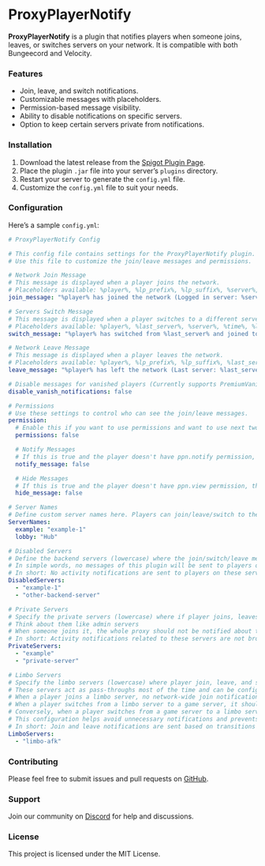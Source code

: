 # ProxyPlayerNotify

**ProxyPlayerNotify** is a plugin that notifies players when someone joins, leaves, or switches servers on your network. It is compatible with both Bungeecord and Velocity.

### Features
- Join, leave, and switch notifications.
- Customizable messages with placeholders.
- Permission-based message visibility.
- Ability to disable notifications on specific servers.
- Option to keep certain servers private from notifications.

### Installation
1. Download the latest release from the [Spigot Plugin Page](https://www.spigotmc.org/resources/bungeeplayernotify.108035/).
2. Place the plugin `.jar` file into your server’s `plugins` directory.
3. Restart your server to generate the `config.yml` file.
4. Customize the `config.yml` file to suit your needs.

### Configuration
Here’s a sample `config.yml`:

```yaml
# ProxyPlayerNotify Config

# This config file contains settings for the ProxyPlayerNotify plugin.
# Use this file to customize the join/leave messages and permissions.

# Network Join Message
# This message is displayed when a player joins the network.
# Placeholders available: %player%, %lp_prefix%, %lp_suffix%, %server%, %time%.
join_message: "%player% has joined the network (Logged in server: %server%) at %time%"

# Servers Switch Message
# This message is displayed when a player switches to a different server.
# Placeholders available: %player%, %last_server%, %server%, %time%, %lp_prefix%, %lp_suffix%.
switch_message: "%player% has switched from %last_server% and joined to the %server% server at %time%"

# Network Leave Message
# This message is displayed when a player leaves the network.
# Placeholders available: %player%, %lp_prefix%, %lp_suffix%, %last_server%, %time%.
leave_message: "%player% has left the network (Last server: %last_server%) at %time%"

# Disable messages for vanished players (Currently supports PremiumVanish and SuperVanish)
disable_vanish_notifications: false

# Permissions
# Use these settings to control who can see the join/leave messages.
permission:
  # Enable this if you want to use permissions and want to use next two options.
  permissions: false

  # Notify Messages
  # If this is true and the player doesn't have ppn.notify permission, then their join/leave/message will not be sent.
  notify_message: false

  # Hide Messages
  # If this is true and the player doesn't have ppn.view permission, then they won't see the others' join/switch/leave messages.
  hide_message: false

# Server Names
# Define custom server names here. Players can join/leave/switch to the server using the custom names specified below.
ServerNames:
  example: "example-1"
  lobby: "Hub"

# Disabled Servers
# Define the backend servers (lowercase) where the join/switch/leave messages should not be sent.
# In simple words, no messages of this plugin will be sent to players on that server
# In short: No activity notifications are sent to players on these servers.
DisabledServers:
  - "example-1"
  - "other-backend-server"

# Private Servers
# Specify the private servers (lowercase) where if player joins, leaves, and switches from and to, notifications should not be sent.
# Think about them like admin servers
# When someone joins it, the whole proxy should not be notified about that because you kind of want to keep that server private/secret and not let the players know.
# In short: Activity notifications related to these servers are not broadcasted across the entire network.
PrivateServers:
  - "example"
  - "private-server"

# Limbo Servers
# Specify the limbo servers (lowercase) where player join, leave, and switch notifications should be managed differently.
# These servers act as pass-throughs most of the time and can be configured to adjust notification behavior accordingly.
# When a player joins a limbo server, no network-wide join notification is sent.
# When a player switches from a limbo server to a game server, it should send a join notification as if the player is joining the network for the first time.
# Conversely, when a player switches from a game server to a limbo server, it should send a leave notification as if the player is leaving the network.
# This configuration helps avoid unnecessary notifications and prevents stealthy movements between public and private parts of the network.
# In short: Join and leave notifications are sent based on transitions to and from these servers to manage network-wide notifications effectively.
LimboServers:
  - "limbo-afk"
```

### Contributing
Please feel free to submit issues and pull requests on [GitHub](https://github.com/your-repo).

### Support
Join our community on [Discord](https://discord.gg/tuVvmawsRX) for help and discussions.

### License
This project is licensed under the MIT License.
